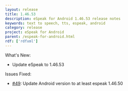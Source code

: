 ```yaml
---
layout: release
title: 1.46.53
description: eSpeak for Android 1.46.53 release notes
keywords: text to speech, tts, espeak, android
category: release
project: eSpeak for Android
parent: /espeak-for-android.html
rdf: ['rdfxml']
---
```


What's New:

*  Update eSpeak to 1.46.53

Issues Fixed:

*  [#49](https://github.com/rhdunn/espeak/issues/49): Update Android version to at least espeak 1.46.50
